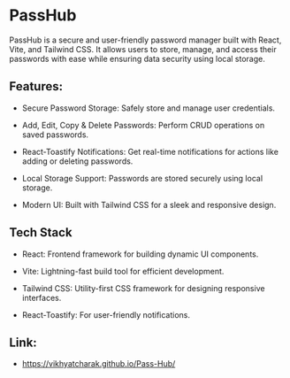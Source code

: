 # PassHub

PassHub is a secure and user-friendly password manager built with React, Vite, and Tailwind CSS. It allows users to store, manage, and access their passwords with ease while ensuring data security using local 
  storage.


## Features:

  - Secure Password Storage: Safely store and manage user credentials.
  
  - Add, Edit, Copy & Delete Passwords: Perform CRUD operations on saved passwords.
  
  - React-Toastify Notifications: Get real-time notifications for actions like adding or deleting passwords.
  
  - Local Storage Support: Passwords are stored securely using local storage.
  
  - Modern UI: Built with Tailwind CSS for a sleek and responsive design.

## Tech Stack

  - React: Frontend framework for building dynamic UI components.
  
  - Vite: Lightning-fast build tool for efficient development.
  
  - Tailwind CSS: Utility-first CSS framework for designing responsive interfaces.
  
  - React-Toastify: For user-friendly notifications.

## Link:
  - https://vikhyatcharak.github.io/Pass-Hub/
